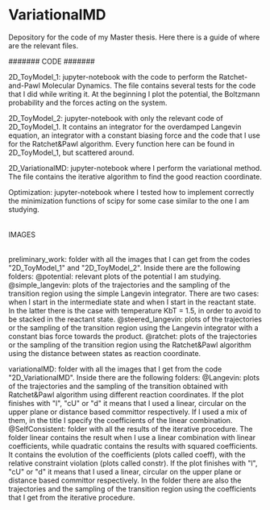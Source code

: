 # VariationalMD
Depository for the code of my Master thesis. Here there is a guide of where are the relevant files.

#######
 CODE
#######

2D_ToyModel_1: jupyter-notebook with the code to perform the Ratchet-and-Pawl Molecular Dynamics. The file contains several tests for the code that I did while writing it. At the beginning I plot the potential, the Boltzmann probability and the forces acting on the system.

2D_ToyModel_2: jupyter-notebook with only the relevant code of 2D_ToyModel_1. It contains an integrator for the overdamped Langevin equation, an integrator with a constant biasing force and the code that I use for the Ratchet&Pawl algorithm. Every function here can be found in 2D_ToyModel_1, but scattered around.

2D_VariationalMD: jupyter-notebook where I perform the variational method. The file contains the iterative algorithm to find the good reaction coordinate.

Optimization: jupyter-notebook where I tested how to implement correctly the minimization functions of scipy for some case similar to the one I am studying.

######
IMAGES
######

preliminary_work: folder with all the images that I can get from the codes "2D_ToyModel_1" and "2D_ToyModel_2". Inside there are the following folders:
@potential: relevant plots of the potential I am studying.
@simple_langevin: plots of the trajectories and the sampling of the transition region using the simple Langevin integrator. There are two cases: when I start in the intermediate state and when I start in the reactant state. In the latter there is the case with temperature KbT = 1.5, in order to avoid to be stacked in the reactant state.
@steered_langevin: plots of the trajectories or the sampling of the transition region using the Langevin integrator with a constant bias force towards the product.
@ratchet: plots of the trajectories or the sampling of the transition region using the Ratchet&Pawl algorithm using the distance between states as reaction coordinate.

variationalMD: folder with all the images that I get from the code "2D_VariationalMD". Inside there are the following folders:
@Langevin: plots of the trajectories and the sampling of the transition obtained with Ratchet&Pawl algorithm using different reaction coordinates. If the plot finishes with "l", "cU" or "d" it means that I used a linear, circular on the upper plane or distance based committor respectively. If I used a mix of them, in the title I specify the coefficients of the linear combination.
@SelfConsistent: folder with all the results of the iterative procedure. The folder linear contains the result when I use a linear combination with linear coefficients, while quadratic contains the results with squared coefficients. It contains the evolution of the coefficients (plots called coeff), with the relative constraint violation (plots called constr). If the plot finishes with "l", "cU" or "d" it means that I used a linear, circular on the upper plane or distance based committor respectively. In the folder there are also the trajectories and the sampling of the transition region using the coefficients that I get from the iterative procedure.
